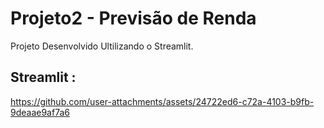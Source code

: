 # Projeto2 - Previsão de Renda

Projeto Desenvolvido Ultilizando o Streamlit.

## Streamlit :

https://github.com/user-attachments/assets/24722ed6-c72a-4103-b9fb-9deaae9af7a6

